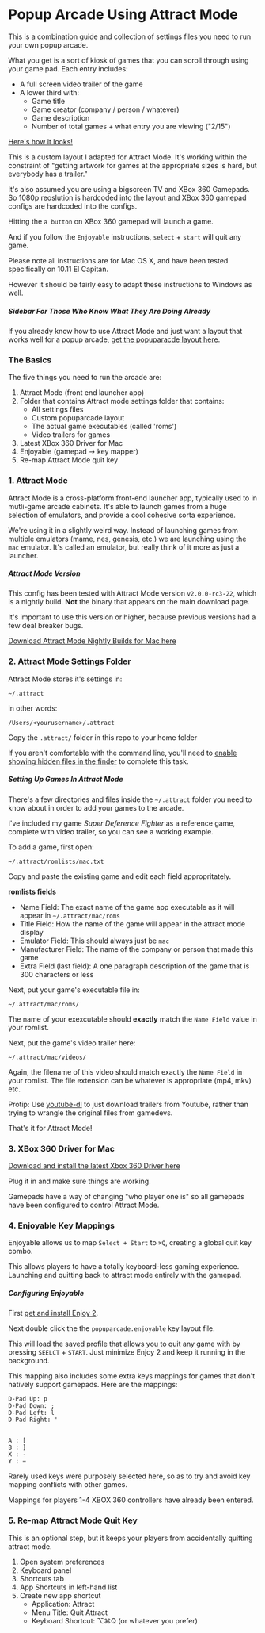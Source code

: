 # Popup Arcade Using Attract Mode

This is a combination guide and collection of settings files you need to run your own popup arcade. 

What you get is a sort of kiosk of games that you can scroll through using your game pad. Each entry includes:

- A full screen video trailer of the game
- A lower third with:
    + Game title
    + Game creator (company / person / whatever)
    + Game description
    + Number of total games + what entry you are viewing ("2/15")

[Here's how it looks!](https://www.youtube.com/watch?v=1sqFD52btIo)

This is a custom layout I adapted for Attract Mode. It's working within the constraint of "getting artwork for games at the appropriate sizes is hard, but everybody has a trailer."

It's also assumed you are using a bigscreen TV and XBox 360 Gamepads. So 1080p reoslution is hardcoded into the layout and XBox 360 gamepad configs are hardcoded into the configs. 

Hitting the `a button` on XBox 360 gamepad will launch a game.

And if you follow the `Enjoyable` instructions, `select` + `start` will quit any game.

Please note all instructions are for Mac OS X, and have been tested specifically on 10.11 El Capitan. 

However it should be fairly easy to adapt these instructions to Windows as well.

##### Sidebar For Those Who Know What They Are Doing Already

If you already know how to use Attract Mode and just want a layout that works well for a popup arcade, [get the popuparacde layout here](https://github.com/ianfitzpatrick/popuparcadelayout).


### The Basics

The five things you need to run the arcade are:
 
1. Attract Mode (front end launcher app)
2. Folder that contains Attract mode settings folder that contains:
    +  All settings files
    +  Custom popuparcade layout
    +  The actual game executables (called 'roms')
    +  Video trailers for games
3. Latest XBox 360 Driver for Mac
4. Enjoyable (gamepad -> key mapper)
5. Re-map Attract Mode quit key

### 1. Attract Mode

Attract Mode is a cross-platform front-end launcher app, typically used to in mutli-game arcade cabinets. It's able to launch games from a huge selection of emulators, and provide a cool cohesive sorta experience.

We're using it in a slightly weird way. Instead of launching games from multiple emulators (mame, nes, genesis, etc.) we are launching using the `mac` emulator. It's called an emulator, but really think of it more as just a launcher. 

##### Attract Mode Version

This config has been tested with Attract Mode version `v2.0.0-rc3-22`, which is a nightly build. **Not** the binary that appears on the main download page.

It's important to use this version or higher, because previous versions had a few deal breaker bugs.

[Download Attract Mode Nightly Builds for Mac here](https://build.zaplabs.com/project/attractmode/)

### 2. Attract Mode Settings Folder

Attract Mode stores it's settings in:

`~/.attract`

in other words:

`/Users/<yourusername>/.attract`   

Copy the `.attract/` folder in this repo to your home folder

If you aren't comfortable with the command line, you'll need to [enable showing hidden files in the finder](http://ianlunn.co.uk/articles/quickly-showhide-hidden-files-mac-os-x-mavericks/) to complete this task.

##### Setting Up Games In Attract Mode

There's a few directories and files inside the `~/.attract` folder you need to know about in order to add your games to the arcade.

I've included my game *Super Deference Fighter* as a reference game, complete with video trailer, so you can see a working example.

To add a game, first open:

    ~/.attract/romlists/mac.txt

Copy and paste the existing game and edit each field appropritately. 

**romlists fields**

- Name Field: The exact name of the game app executable as it will appear in `~/.attract/mac/roms`
- Title Field: How the name of the game will appear in the attract mode display
- Emulator Field: This should always just be `mac`
- Manufacturer Field: The name of the company or person that made this game
- Extra Field (last field): A one paragraph description of the game that is 300 characters or less

Next, put your game's executable file in:

`~/.attract/mac/roms/`

The name of your exexcutable should **exactly** match the `Name Field` value in your romlist.

Next, put the game's video trailer here:

`~/.attract/mac/videos/`

Again, the filename of this video should match exactly the `Name Field` in your romlist. The file extension can be whatever is appropriate (mp4, mkv) etc.

Protip: Use [youtube-dl](https://rg3.github.io/youtube-dl/) to just download trailers from Youtube, rather than trying to wrangle the original files from gamedevs.

That's it for Attract Mode!

### 3. XBox 360 Driver for Mac

[Download and install the latest Xbox 360 Driver here](https://github.com/360Controller/360Controller/releases)

Plug it in and make sure things are working.

Gamepads have a way of changing "who player one is" so all gamepads have been configured to control Attract Mode.

### 4. Enjoyable Key Mappings

Enjoyable allows us to map `Select + Start` to `⌘Q`, creating a global quit key combo.

This allows players to have a totally keyboard-less gaming experience. Launching and quitting back to attract mode entirely with the gamepad.

##### Configuring Enjoyable

First [get and install Enjoy 2](https://yukkurigames.com/enjoyable/). 

Next double click the the `popuparcade.enjoyable` key layout file. 

This will load the saved profile that allows you to quit any game with by pressing `SEELCT` + `START`. Just minimize Enjoy 2 and keep it running in the background.

This mapping also includes some extra keys mappings for games that don't natively support gamepads. Here are the mappings:

```
D-Pad Up: p
D-Pad Down: ;
D-Pad Left: l
D-Pad Right: '


A : [
B : ]
X : -
Y : =
```

Rarely used keys were purposely selected here, so as to try and avoid key mapping conflicts with other games.

Mappings for players 1-4 XBOX 360 controllers have already been entered.

### 5. Re-map Attract Mode Quit Key

This is an optional step, but it keeps your players from accidentally quitting attract mode.

1. Open system preferences
2. Keyboard panel
3. Shortcuts tab
4. App Shortcuts in left-hand list
5. Create new app shortcut
    - Application: Attract
    - Menu Title: Quit Attract
    - Keyboard Shortcut: ⌥⌘Q (or whatever you prefer)




